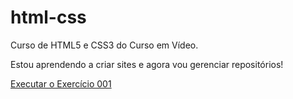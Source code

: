 # html-css
 Curso de HTML5 e CSS3 do Curso em Vídeo.



 
Estou aprendendo a criar sites e agora vou gerenciar repositórios!

<a href="https://quasesuturn.github.io/html-css/exercicios/ex001/index.html/">Executar o Exercício 001</a>
